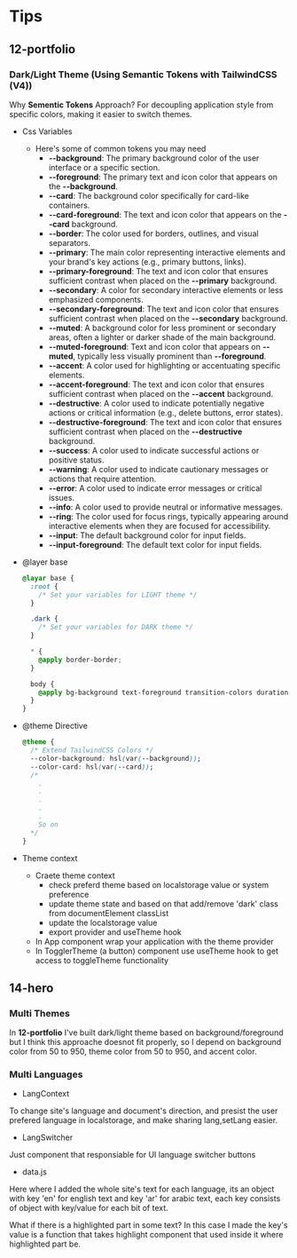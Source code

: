 # Tips

## 12-portfolio

### Dark/Light Theme (Using **Semantic Tokens** with **TailwindCSS (V4)**)

Why **Sementic Tokens** Approach?
For decoupling application style from specific colors, making it easier to switch
themes.

- Css Variables

  - Here's some of common tokens you may need
    - **--background**: The primary background color of the user interface or a specific section.
    - **--foreground**: The primary text and icon color that appears on the **--background**.
    - **--card**: The background color specifically for card-like containers.
    - **--card-foreground**: The text and icon color that appears on the **--card** background.
    - **--border**: The color used for borders, outlines, and visual separators.
    - **--primary**: The main color representing interactive elements and your brand's key actions (e.g., primary buttons, links).
    - **--primary-foreground**: The text and icon color that ensures sufficient contrast when placed on the **--primary** background.
    - **--secondary**: A color for secondary interactive elements or less emphasized components.
    - **--secondary-foreground**: The text and icon color that ensures sufficient contrast when placed on the **--secondary** background.
    - **--muted**: A background color for less prominent or secondary areas, often a lighter or darker shade of the main background.
    - **--muted-foreground**: Text and icon color that appears on **--muted**, typically less visually prominent than **--foreground**.
    - **--accent**: A color used for highlighting or accentuating specific elements.
    - **--accent-foreground**: The text and icon color that ensures sufficient contrast when placed on the **--accent** background.
    - **--destructive**: A color used to indicate potentially negative actions or critical information (e.g., delete buttons, error states).
    - **--destructive-foreground**: The text and icon color that ensures sufficient contrast when placed on the **--destructive** background.
    - **--success**: A color used to indicate successful actions or positive status.
    - **--warning**: A color used to indicate cautionary messages or actions that require attention.
    - **--error**: A color used to indicate error messages or critical issues.
    - **--info**: A color used to provide neutral or informative messages.
    - **--ring**: The color used for focus rings, typically appearing around interactive elements when they are focused for accessibility.
    - **--input**: The default background color for input fields.
    - **--input-foreground**: The default text color for input fields.

- @layer base

  ```css
  @layar base {
    :root {
      /* Set your variables for LIGHT theme */
    }

    .dark {
      /* Set your variables for DARK theme */
    }

    * {
      @apply border-border;
    }

    body {
      @apply bg-background text-foreground transition-colors duration-300;
    }
  }
  ```

- @theme Directive

  ```css
  @theme {
    /* Extend TailwindCSS Colors */
    --color-background: hsl(var(--background));
    --color-card: hsl(var(--card));
    /*
      .
      .
      .
      .
      .
      So on
    */
  }
  ```

- Theme context
  - Craete theme context
    - check preferd theme based on localstorage value or system preference
    - update theme state and based on that add/remove 'dark' class from documentElement classList
    - update the localstorage value
    - export provider and useTheme hook
  - In App component wrap your application with the theme provider
  - In TogglerTheme (a button) component use useTheme hook to get access to toggleTheme functionality

## 14-hero

### Multi Themes

In **12-portfolio** I've built dark/light theme based on background/foreground
but I think this approache doesnot fit properly, so I depend on background color
from 50 to 950, theme color from 50 to 950, and accent color.

### Multi Languages

- LangContext

To change site's language and document's direction, and presist the user prefered
language in localstorage, and make sharing lang,setLang easier.

- LangSwitcher

Just component that responsiable for UI language switcher buttons

- data.js

Here where I added the whole site's text for each language, its an object with
key 'en' for english text and key 'ar' for arabic text, each key consists of object
with key/value for each bit of text.

What if there is a highlighted part in some text? In this case I made the key's value
is a function that takes highlight component that used inside it where highlighted part be.
